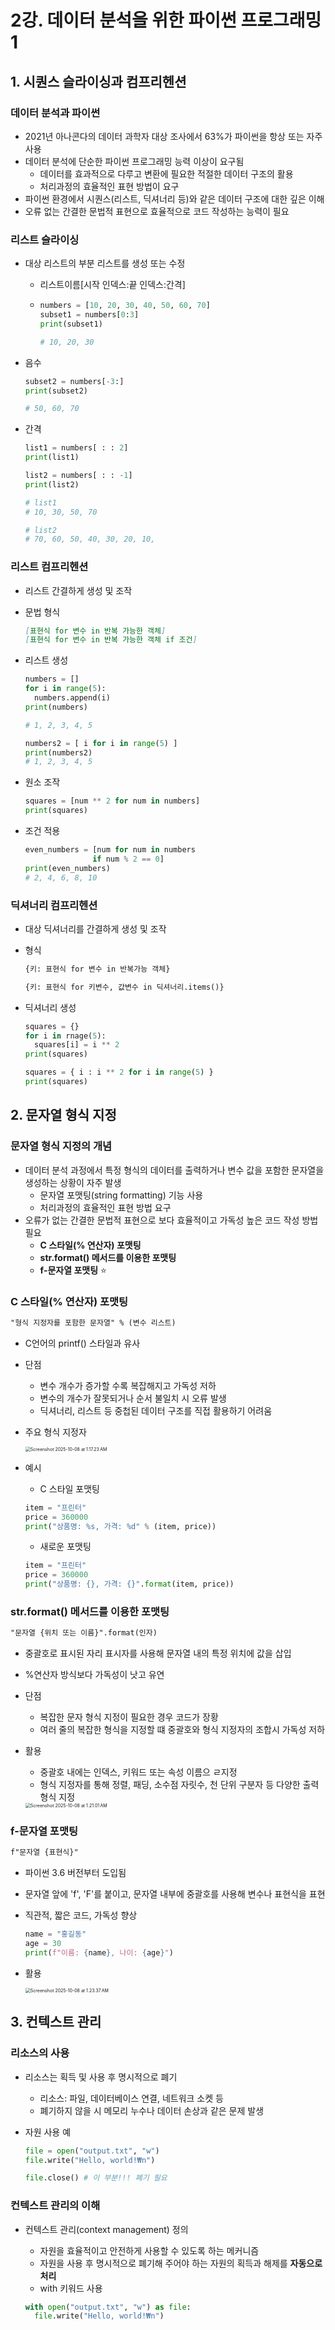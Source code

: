 # 2강. 데이터 분석을 위한 파이썬 프로그래밍 1

## 1. 시퀀스 슬라이싱과 컴프리헨션

### 데이터 분석과 파이썬

- 2021년 아나콘다의 데이터 과학자 대상 조사에서 63%가 파이썬을 항상 또는 자주 사용
- 데이터 분석에 단순한 파이썬 프로그래밍 능력 이상이 요구됨
  - 데이터를 효과적으로 다루고 변환에 필요한 적절한 데이터 구조의 활용
  - 처리과정의 효율적인 표현 방법이 요구
- 파이썬 환경에서 시퀀스(리스트, 딕셔너리 등)와 같은 데이터 구조에 대한 깊은 이해
- 오류 없는 간결한 문법적 표현으로 효율적으로 코드 작성하는 능력이 필요



### 리스트 슬라이싱

- 대상 리스트의 부분 리스트를 생성 또는 수정

  - 리스트이름[시작 인덱스:끝 인덱스:간격]

  - ```python
    numbers = [10, 20, 30, 40, 50, 60, 70]
    subset1 = numbers[0:3]
    print(subset1)
    
    # 10, 20, 30
    ```

- 음수

  ```python
  subset2 = numbers[-3:]
  print(subset2)
  
  # 50, 60, 70 
  ```

- 간격

  ```python
  list1 = numbers[ : : 2]
  print(list1)
  
  list2 = numbers[ : : -1]
  print(list2)
  
  # list1
  # 10, 30, 50, 70
  
  # list2
  # 70, 60, 50, 40, 30, 20, 10, 
  ```

  

### 리스트 컴프리헨션

- 리스트 간결하게 생성 및 조작

- 문법 형식

  ```markdown
  [표현식 for 변수 in 반복 가능한 객체]
  [표현식 for 변수 in 반복 가능한 객체 if 조건]
  ```

- 리스트 생성

  ```python
  numbers = []
  for i in range(5):
    numbers.append(i)
  print(numbers)
  
  # 1, 2, 3, 4, 5
  ```

  ```python
  numbers2 = [ i for i in range(5) ]
  print(numbers2)
  # 1, 2, 3, 4, 5
  ```

- 원소 조작

  ```python
  squares = [num ** 2 for num in numbers]
  print(squares)
  ```

- 조건 적용

  ```python
  even_numbers = [num for num in numbers
                 if num % 2 == 0]
  print(even_numbers)
  # 2, 4, 6, 8, 10
  ```



### 딕셔너리 컴프리헨션

- 대상 딕셔너리를 간결하게 생성 및 조작

- 형식

  ```markdown
  {키: 표현식 for 변수 in 반복가능 객체}
  ```

  ```markdown
  {키: 표현식 for 키변수, 값변수 in 딕셔너리.items()}
  ```

- 딕셔너리 생성

  ```python
  squares = {}
  for i in rnage(5):
    squares[i] = i ** 2
  print(squares)
  ```

  ```python
  squares = { i : i ** 2 for i in range(5) }
  print(squares)
  ```



## 2. 문자열 형식 지정

### 문자열 형식 지정의 개념

- 데이터 분석 과정에서 특정 형식의 데이터를 출력하거나 변수 값을 포함한 문자열을 생성하는 상황이 자주 발생
  - 문자열 포맷팅(string formatting) 기능 사용
  - 처리과정의 효율적인 표현 방법 요구
- 오류가 없는 간결한 문법적 표현으로 보다 효율적이고 가독성 높은 코드 작성 방법 필요
  - **C 스타일(% 연산자) 포맷팅**
  - **str.format() 메서드를 이용한 포맷팅**
  - **f-문자열 포맷팅** ⭐️



### C 스타일(% 연산자) 포맷팅

```markdown
"형식 지정자를 포함한 문자열" % (변수 리스트)
```

- C언어의 printf() 스타일과 유사
- 단점
  - 변수 개수가 증가할 수록 복잡해지고 가독성 저하
  - 변수의 개수가 잘못되거나 순서 불일치 시 오류 발생
  - 딕셔너리, 리스트 등 중첩된 데이터 구조를 직접 활용하기 어려움

- 주요 형식 지정자

  <img src="./assets/Screenshot 2025-10-08 at 1.17.23 AM.png" alt="Screenshot 2025-10-08 at 1.17.23 AM" style="zoom:50%;" />

- 예시

  - C 스타일 포맷팅 

  ```python
  item = "프린터"
  price = 360000
  print("상품명: %s, 가격: %d" % (item, price))
  ```

  - 새로운 포맷팅

  ```python
  item = "프린터"
  price = 360000
  print("상품명: {}, 가격: {}".format(item, price))
  ```



### str.format() 메서드를 이용한 포맷팅

```markdown
"문자열 {위치 또는 이름}".format(인자)
```

- 중괄호로 표시된 자리 표시자를 사용해 문자열 내의 특정 위치에 값을 삽입
- %연산자 방식보다 가독성이 낫고 유연
- 단점
  - 복잡한 문자 형식 지정이 필요한 경우 코드가 장황
  - 여러 줄의 복잡한 형식을 지정할 떄 중괄호와 형식 지정자의 조합시 가독성 저하

- 활용

  - 중괄호 내에는 인덱스, 키워드 또는 속성 이름으 ㄹ지정
  - 형식 지정자를 통해 정렬, 패딩, 소수점 자릿수, 천 단위 구분자 등 다양한 출력 형식 지정

  <img src="./assets/Screenshot 2025-10-08 at 1.21.01 AM.png" alt="Screenshot 2025-10-08 at 1.21.01 AM" style="zoom:50%;" />

  

### f-문자열 포맷팅

```markdown
f"문자열 {표현식}"
```

- 파이썬 3.6 버전부터 도입됨
- 문자열 앞에 'f', 'F'를 붙이고, 문자열 내부에 중괄호를 사용해 변수나 표현식을 표현

- 직관적, 짧은 코드, 가독성 향상

  ```python
  name = "홍길동"
  age = 30
  print(f"이름: {name}, 나이: {age}")
  ```

- 활용

  <img src="./assets/Screenshot 2025-10-08 at 1.23.37 AM.png" alt="Screenshot 2025-10-08 at 1.23.37 AM" style="zoom:50%;" />



## 3. 컨텍스트 관리

### 리소스의 사용

- 리소스는 획득 및 사용 후 명시적으로 폐기

  - 리소스: 파일, 데이터베이스 연결, 네트워크 소켓 등
  - 폐기하지 않을 시 메모리 누수나 데이터 손상과 같은 문제 발생

- 자원 사용 예

  ```python
  file = open("output.txt", "w")
  file.write("Hello, world!₩n")
  
  file.close() # 이 부분!!! 폐기 필요
  ```

  

### 컨텍스트 관리의 이해

- 컨텍스트 관리(context management) 정의

  - 자원을 효율적이고 안전하게 사용할 수 있도록 하는 메커니즘
  - 자원을 사용 후 명시적으로 폐기해 주어야 하는 자원의 획득과 해제를 **자동으로 처리**
  - with 키워드 사용

  ```python
  with open("output.txt", "w") as file:
    file.write("Hello, world!₩n")
  ```

